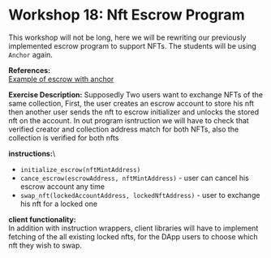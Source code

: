 # Workshop 18: Nft Escrow Program

This workshop will not be long, here we will be rewriting our previously implemented escrow program to support NFTs. The students will be using `Anchor` again.

**References:**\
[Example of escrow with anchor](https://github.com/coral-xyz/anchor/tree/master/tests/escrow)

**Exercise Description:** Supposedly Two users want to exchange NFTs of the same collection, First, the user creates an escrow account to store his nft then another user sends the nft to escrow initializer and unlocks the stored nft on the account. In out program isntruction we will have to check that verified creator and collection address match for both NFTs, also the collection is verified for both nfts

**instructions:**\\

* `initialize_escrow(nftMintAddress)`
* `cance_escrow(escrowAddress, nftMintAddress)` - user can cancel his escrow account any time
* `swap_nft(lockedAccountAddress, lockedNftAddress)` - user to exchange his nft for a locked one

**client functionality:**\
In addition with instruction wrappers, client libraries will have to implement fetching of the all existing locked nfts, for the DApp users to choose which nft they wish to swap.
